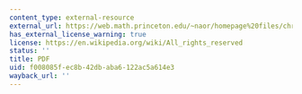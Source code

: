 ```yaml
---
content_type: external-resource
external_url: https://web.math.princeton.edu/~naor/homepage%20files/chromatic.pdf
has_external_license_warning: true
license: https://en.wikipedia.org/wiki/All_rights_reserved
status: ''
title: PDF
uid: f008085f-ec8b-42db-aba6-122ac5a614e3
wayback_url: ''
---
```

